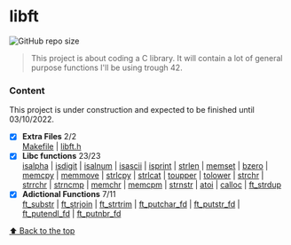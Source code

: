 # libft

<!---Esses são exemplos. Veja https://shields.io para outras pessoas ou para personalizar este conjunto de escudos. Você pode querer incluir dependências, status do projeto e informações de licença aqui--->

![GitHub repo size](https://img.shields.io/github/repo-size/iuricode/README-template?style=for-the-badge)

> This project is about coding a C library.
It will contain a lot of general purpose functions I'll be using trough 42.
### Content
This project is under construction and expected to be finished until 03/10/2022.
- [x] **Extra Files** 2/2<br>
[Makefile](https://github.com/andrade-adsf/libft/blob/main/Makefile)
| [libft.h](https://github.com/andrade-adsf/libft/blob/main/libft.h)
- [x] **Libc functions** 23/23<br>
[isalpha](https://github.com/andrade-adsf/libft/blob/main/ft_isalpha.c)
| [isdigit](https://github.com/andrade-adsf/libft/blob/main/ft_isdigit.c)
| [isalnum](https://github.com/andrade-adsf/libft/blob/main/ft_isalnum.c)
| [isascii](https://github.com/andrade-adsf/libft/blob/main/ft_isascii.c)
| [isprint](https://github.com/andrade-adsf/libft/blob/main/ft_isprint.c)
| [strlen](https://github.com/andrade-adsf/libft/blob/main/ft_strlen.c)
| [memset](https://github.com/andrade-adsf/libft/blob/main/ft_memset.c)
| [bzero](https://github.com/andrade-adsf/libft/blob/main/ft_bzero.c)
| [memcpy](https://github.com/andrade-adsf/libft/blob/main/ft_memcpy.c)
| [memmove](https://github.com/andrade-adsf/libft/blob/main/ft_memmove.c)
| [strlcpy](https://github.com/andrade-adsf/libft/blob/main/ft_strlcpy.c)
| [strlcat](https://github.com/andrade-adsf/libft/blob/main/ft_strlcat.c)
| [toupper](https://github.com/andrade-adsf/libft/blob/main/ft_toupper.c)
| [tolower](https://github.com/andrade-adsf/libft/blob/main/ft_tolower.c)
| [strchr](https://github.com/andrade-adsf/libft/blob/main/ft_strchr.c)
| [strrchr](https://github.com/andrade-adsf/libft/blob/main/ft_strrchr.c)
| [strncmp](https://github.com/andrade-adsf/libft/blob/main/strncmp.c)
| [memchr](https://github.com/andrade-adsf/libft/blob/main/ft_memchr.c)
| [memcpm](https://github.com/andrade-adsf/libft/blob/main/ft_memcmp.c)
| [strnstr](https://github.com/andrade-adsf/libft/blob/main/ft_strnstr.c)
| [atoi](https://github.com/andrade-adsf/libft/blob/main/ft_atoi.c)
| [calloc](https://github.com/andrade-adsf/libft/blob/main/ft_calloc.c)
| [ft_strdup](https://github.com/andrade-adsf/libft/blob/main/ft_strdup.c)
- [x] **Adictional Functions** 7/11<br>
[ft_substr](https://github.com/andrade-adsf/libft/blob/main/ft_substr.c)
| [ft_strjoin](https://github.com/andrade-adsf/libft/blob/main/ft_strjoin.c)
| [ft_strtrim](https://github.com/andrade-adsf/libft/blob/main/ft_strtrim.c)
| [ft_putchar_fd](https://github.com/andrade-adsf/libft/blob/main/ft_putchar_fd.c)
| [ft_putstr_fd](https://github.com/andrade-adsf/libft/blob/main/ft_putstr_fd.c)
| [ft_putendl_fd](https://github.com/andrade-adsf/libft/blob/main/ft_putendl_fd.c)
| [ft_putnbr_fd](https://github.com/andrade-adsf/libft/blob/main/ft_putnbr_fd.c)

[⬆ Back to the top](#libft)<br>
